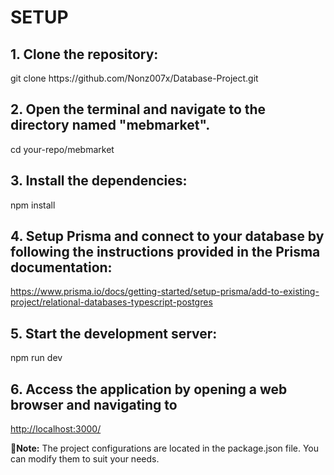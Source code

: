 # SETUP

<h2>1. Clone the repository:</h2>
git clone https://github.com/Nonz007x/Database-Project.git

<h2>2. Open the terminal and navigate to the directory named "mebmarket".</h2>
cd your-repo/mebmarket

<h2>3. Install the dependencies:</h2>
npm install

<h2>4. Setup Prisma and connect to your database by following the instructions provided in the Prisma documentation:</h2>
<ins>https://www.prisma.io/docs/getting-started/setup-prisma/add-to-existing-project/relational-databases-typescript-postgres</ins>

<h2>5. Start the development server:</h2>
npm run dev

<h2>6. Access the application by opening a web browser and navigating to</h2>
<ins>http://localhost:3000/</ins>  

 📝**Note:** The project configurations are located in the package.json file. You can modify them to suit your needs.
